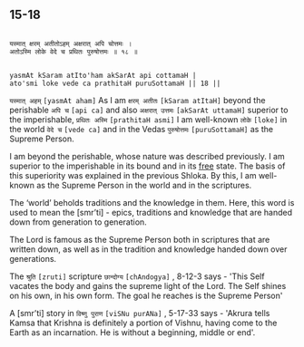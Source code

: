 ## 15-18


```shloka-sa

यस्मात् क्षरम् अतीतोऽहम् अक्षरात् अपि चोत्तमः ।
अतोऽस्मि लोके वेदे च प्रथितः पुरुषोत्तमः ॥ १८ ॥

```
```shloka-sa-hk

yasmAt kSaram atIto'ham akSarAt api cottamaH |
ato'smi loke vede ca prathitaH puruSottamaH || 18 ||

```
`यस्मात् अहम्` `[yasmAt aham]` As I am `क्षरम् अतीतः` `[kSaram atItaH]` beyond the perishable `अपि च` `[api ca]` and also `अक्षरात् उत्तमः` `[akSarAt uttamaH]` superior to the imperishable, `प्रथितः अस्मि` `[prathitaH asmi]` I am well-known `लोके` `[loke]` in the world `वेदे च` `[vede ca]` and in the Vedas `पुरुषोत्तमः` `[puruSottamaH]` as the Supreme Person.

I am beyond the perishable, whose nature was described previously. I am superior to the imperishable in its bound and in its 
[free](Back-to-Basics.md#Moksha)
 state. The basis of this superiority was explained in the previous Shloka. By this, I am well-known as the Supreme Person in the world and in the scriptures. 

The ‘world’ beholds traditions and the knowledge in them. Here, this word is used to mean the [smr’ti] - epics, traditions and knowledge that are handed down from generation to generation. 

The Lord is famous as the Supreme Person both in scriptures that are written down, as well as in the tradition and knowledge handed down over generations.

The 
`श्रुति` `[zruti]`
 scripture 
`छान्दोग्य` `[chAndogya]` , 8-12-3
 says - 'This Self vacates the body and gains the supreme light of the Lord. The Self shines on his own, in his own form. The goal he reaches is the Supreme Person'

A [smr’ti] story in 
`विष्णु पुराण` `[viSNu purANa]` , 5-17-33
 says - 'Akrura tells Kamsa that Krishna is definitely a portion of Vishnu, having come to the Earth as an incarnation. He is without a beginning, middle or end'. 


